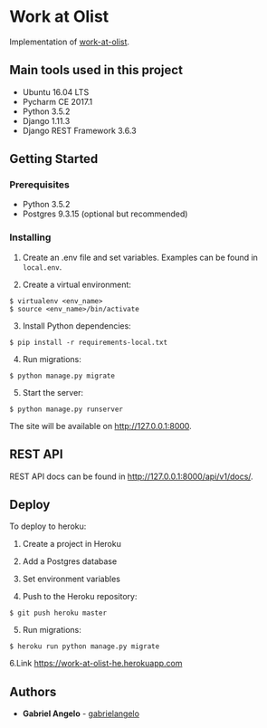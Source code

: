 # Work at Olist

Implementation of [work-at-olist](https://github.com/olist/work-at-olist).


## Main tools used in this project

* Ubuntu 16.04 LTS
* Pycharm CE 2017.1
* Python 3.5.2
* Django 1.11.3
* Django REST Framework 3.6.3


## Getting Started

### Prerequisites

* Python 3.5.2
* Postgres 9.3.15 (optional but recommended)


### Installing

1. Create an .env file and set variables. Examples can be found in `local.env`.

2. Create a virtual environment:

```
$ virtualenv <env_name>
$ source <env_name>/bin/activate
```

3. Install Python dependencies:

```
$ pip install -r requirements-local.txt
```

4. Run migrations:

```
$ python manage.py migrate
```

5. Start the server:

```
$ python manage.py runserver
```

The site will be available on <http://127.0.0.1:8000>.


## REST API

REST API docs can be found in <http://127.0.0.1:8000/api/v1/docs/>.


## Deploy

To deploy to heroku:

1. Create a project in Heroku
2. Add a Postgres database
3. Set environment variables

4. Push to the Heroku repository:

```
$ git push heroku master
```

5. Run migrations:

```
$ heroku run python manage.py migrate
```
6.Link
https://work-at-olist-he.herokuapp.com

## Authors

* **Gabriel Angelo** - [gabrielangelo](https://github.com/gabrielangelo/)

